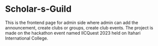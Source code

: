 # Scholar-s-Guild
This is the frontend page for admin side where admin can add the announcement, create clubs or groups, create club events. The project is made on the hackathon event named IICQuest 2023 held on Itahari International College.
